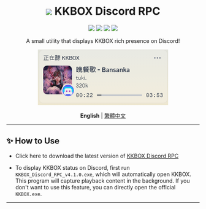 <div align="center">
<h1><img src="./media/icon_128.png" width="30px"> KKBOX Discord RPC</h1>

<img src="https://img.shields.io/github/last-commit/poyu39/KKBOX_Discord_RPC.svg">
<img src="https://img.shields.io/github/release/poyu39/KKBOX_Discord_RPC">
<img src="https://img.shields.io/github/release/poyu39/KKBOX_Discord_RPC">
<img src="https://img.shields.io/github/stars/poyu39/KKBOX_Discord_RPC?label=Stars">

<p>A small utility that displays KKBOX rich presence on Discord!</p>

<img src="./media/screenshot.png" alt="Application Screenshot">

<br>

**English** | [繁體中文](README.md)

</div>

---

## ✨ How to Use

- Click here to download the latest version of [KKBOX Discord RPC](https://github.com/poyu39/KKBOX_Discord_RPC/releases/download/v4.1.0/KKBOX_Discord_RPC_v4.1.0.exe)

- To display KKBOX status on Discord, first run `KKBOX_Discord_RPC_v4.1.0.exe`, which will automatically open KKBOX. This program will capture playback content in the background. If you don't want to use this feature, you can directly open the official `KKBOX.exe`.

---
